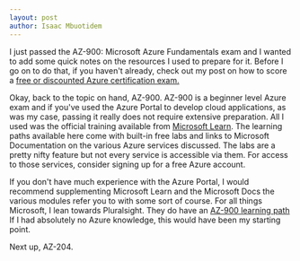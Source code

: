 ```yaml
---
layout: post
author: Isaac Mbuotidem
---
```


I just passed the AZ-900: Microsoft Azure Fundamentals exam and I wanted to add some quick notes on the resources I used to prepare for it. Before I go on to do that, if you haven't already, check out my post on how to score a [free or discounted Azure certification exam.](https://mbuotidem.github.io/blog/2021/01/17/how-to-get-free-or-discounted-microsoft-azure-certifications.html)

<div style="text-align:center;">
<div data-iframe-width="150" data-iframe-height="270" data-share-badge-id="bfcc73fb-1a65-4357-b72d-dda7c720f9bd" data-share-badge-host="https://www.youracclaim.com" ></div><script type="text/javascript" async src="//cdn.youracclaim.com/assets/utilities/embed.js"></script>
</div>

Okay, back to the topic on hand, AZ-900. AZ-900 is a beginner level Azure exam and if you've used the Azure Portal to develop cloud applications, as was my case, passing it really does not require extensive preparation. All I used was the official training available from [Microsoft Learn](https://docs.microsoft.com/en-us/learn/certifications/azure-fundamentals?source=learn). The learning paths available here come with built-in free labs and links to Microsoft Documentation on the various Azure services discussed. The labs are a pretty nifty feature but not every service is accessible via them. For access to those services, consider signing up for a free Azure account.

If you don't have much experience with the Azure Portal, I would recommend supplementing Microsoft Learn and the Microsoft Docs the various modules refer you to with some sort of course. For all things Microsoft, I lean towards Pluralsight. They do have an [AZ-900 learning path](https://www.pluralsight.com/paths/microsoft-azure-fundamentals-az-900) If I had absolutely no Azure knowledge, this would have been my starting point. 

Next up, AZ-204. 


